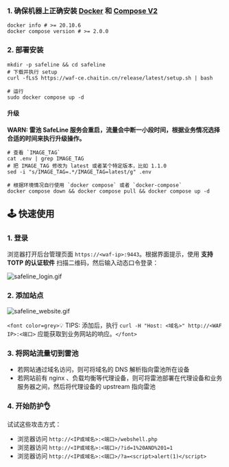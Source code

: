 <!-- ---
title: "快速部署"
category: "上手指南"
weight: 2
date: 2023-04-16T01:00:38+08:00
draft: true
--- -->

### 1. 确保机器上正确安装 [Docker](https://docs.docker.com/engine/install/) 和 [Compose V2](https://docs.docker.com/compose/install/)

```shell
docker info # >= 20.10.6
docker compose version # >= 2.0.0
```

### 2. 部署安装

```shell
mkdir -p safeline && cd safeline
# 下载并执行 setup
curl -fLsS https://waf-ce.chaitin.cn/release/latest/setup.sh | bash

# 运行
sudo docker compose up -d
```

#### 升级

**WARN: 雷池 SafeLine 服务会重启，流量会中断一小段时间，根据业务情况选择合适的时间来执行升级操作。**

```
# 查看 `IMAGE_TAG`
cat .env | grep IMAGE_TAG
# 把 IMAGE_TAG 修改为 latest 或者某个特定版本，比如 1.1.0
sed -i "s/IMAGE_TAG=.*/IMAGE_TAG=latest/g" .env

# 根据环境情况自行使用 `docker compose` 或者 `docker-compose`
docker compose down && docker compose pull && docker compose up -d
```

## 🕹️ 快速使用

### 1. 登录

浏览器打开后台管理页面 `https://<waf-ip>:9443`。根据界面提示，使用 **支持 TOTP 的认证软件** 扫描二维码，然后输入动态口令登录：

![safeline_login.gif](https://ctstack-oss.oss-cn-beijing.aliyuncs.com/veinmind/safeline-assets/safeline_login.gif)

### 2. 添加站点

![safeline_website.gif](https://ctstack-oss.oss-cn-beijing.aliyuncs.com/veinmind/safeline-assets/safeline_website.gif)

`<font color=grey>`💡 TIPS: 添加后，执行 `curl -H "Host: <域名>" http://<WAF IP>:<端口>` 应能获取到业务网站的响应。`</font>`

### 3. 将网站流量切到雷池

- 若网站通过域名访问，则可将域名的 DNS 解析指向雷池所在设备
- 若网站前有 nginx 、负载均衡等代理设备，则可将雷池部署在代理设备和业务服务器之间，然后将代理设备的 upstream 指向雷池

### 4. 开始防护👌

试试这些攻击方式：

- 浏览器访问 `http://<IP或域名>:<端口>/webshell.php`
- 浏览器访问 `http://<IP或域名>:<端口>/?id=1%20AND%201=1`
- 浏览器访问 `http://<IP或域名>:<端口>/?a=<script>alert(1)</script>`
